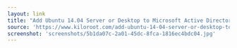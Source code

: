 ```yaml
---
layout: link
title: "Add Ubuntu 14.04 Server or Desktop to Microsoft Active Directory Domain  Login to Unity with Windows Domain Credentials  KiloRoot"
source: 'https://www.kiloroot.com/add-ubuntu-14-04-server-or-desktop-to-microsoft-active-directory-domain-login-to-unity-with-domain-credentials/'
screenshot: 'screenshots/5b1da07c-2a01-45dc-8fca-1816ec4bdc04.jpg'
---
```


